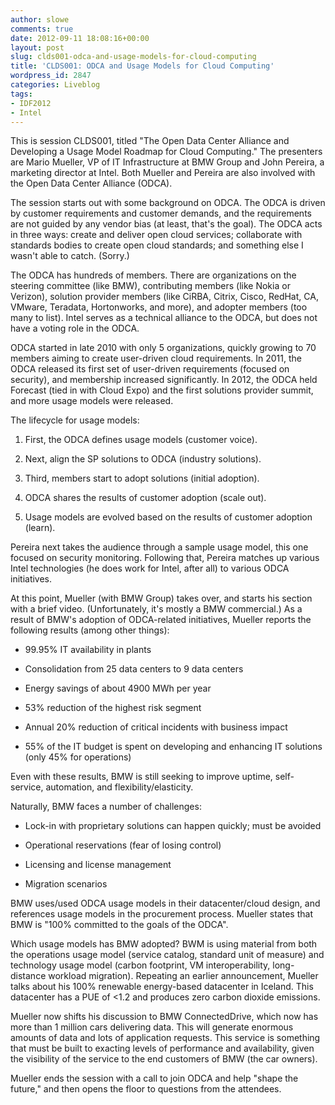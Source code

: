 ```yaml
---
author: slowe
comments: true
date: 2012-09-11 18:08:16+00:00
layout: post
slug: clds001-odca-and-usage-models-for-cloud-computing
title: 'CLDS001: ODCA and Usage Models for Cloud Computing'
wordpress_id: 2847
categories: Liveblog
tags:
- IDF2012
- Intel
---
```


This is session CLDS001, titled "The Open Data Center Alliance and Developing a Usage Model Roadmap for Cloud Computing." The presenters are Mario Mueller, VP of IT Infrastructure at BMW Group and John Pereira, a marketing director at Intel. Both Mueller and Pereira are also involved with the Open Data Center Alliance (ODCA).

The session starts out with some background on ODCA. The ODCA is driven by customer requirements and customer demands, and the requirements are not guided by any vendor bias (at least, that's the goal). The ODCA acts in three ways: create and deliver open cloud services; collaborate with standards bodies to create open cloud standards; and something else I wasn't able to catch. (Sorry.)

The ODCA has hundreds of members. There are organizations on the steering committee (like BMW), contributing members (like Nokia or Verizon), solution provider members (like CiRBA, Citrix, Cisco, RedHat, CA, VMware, Teradata, Hortonworks, and more), and adopter members (too many to list). Intel serves as a technical alliance to the ODCA, but does not have a voting role in the ODCA.

ODCA started in late 2010 with only 5 organizations, quickly growing to 70 members aiming to create user-driven cloud requirements. In 2011, the ODCA released its first set of user-driven requirements (focused on security), and membership increased significantly. In 2012, the ODCA held Forecast (tied in with Cloud Expo) and the first solutions provider summit, and more usage models were released.

The lifecycle for usage models:

1. First, the ODCA defines usage models (customer voice).

2. Next, align the SP solutions to ODCA (industry solutions).

3. Third, members start to adopt solutions (initial adoption).

4. ODCA shares the results of customer adoption (scale out).

5. Usage models are evolved based on the results of customer adoption (learn).

Pereira next takes the audience through a sample usage model, this one focused on security monitoring. Following that, Pereira matches up various Intel technologies (he does work for Intel, after all) to various ODCA initiatives.

At this point, Mueller (with BMW Group) takes over, and starts his section with a brief video. (Unfortunately, it's mostly a BMW commercial.) As a result of BMW's adoption of ODCA-related initiatives, Mueller reports the following results (among other things):

* 99.95% IT availability in plants

* Consolidation from 25 data centers to 9 data centers

* Energy savings of about 4900 MWh per year

* 53% reduction of the highest risk segment

* Annual 20% reduction of critical incidents with business impact

* 55% of the IT budget is spent on developing and enhancing IT solutions (only 45% for operations)

Even with these results, BMW is still seeking to improve uptime, self-service, automation, and flexibility/elasticity.

Naturally, BMW faces a number of challenges:

* Lock-in with proprietary solutions can happen quickly; must be avoided

* Operational reservations (fear of losing control)

* Licensing and license management

* Migration scenarios

BMW uses/used ODCA usage models in their datacenter/cloud design, and references usage models in the procurement process. Mueller states that BMW is "100% committed to the goals of the ODCA".

Which usage models has BMW adopted? BWM is using material from both the operations usage model (service catalog, standard unit of measure) and technology usage model (carbon footprint, VM interoperability, long-distance workload migration). Repeating an earlier announcement, Mueller talks about his 100% renewable energy-based datacenter in Iceland. This datacenter has a PUE of <1.2 and produces zero carbon dioxide emissions.

Mueller now shifts his discussion to BMW ConnectedDrive, which now has more than 1 million cars delivering data. This will generate enormous amounts of data and lots of application requests. This service is something that must be built to exacting levels of performance and availability, given the visibility of the service to the end customers of BMW (the car owners).

Mueller ends the session with a call to join ODCA and help "shape the future," and then opens the floor to questions from the attendees.
